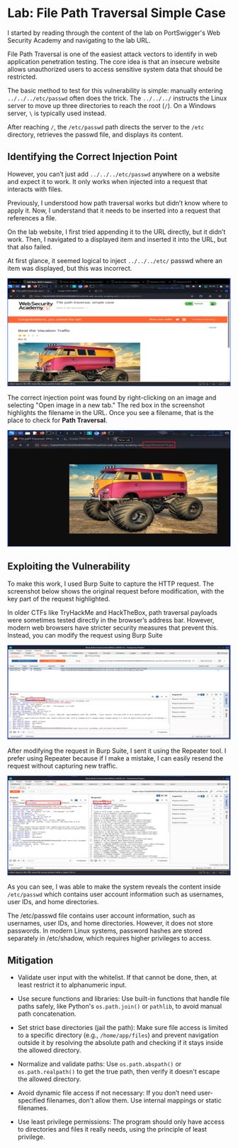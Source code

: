 # Lab: File Path Traversal Simple Case

I started by reading through the content of the lab on PortSwigger's Web Security Academy and navigating to the lab URL.

File Path Traversal is one of the easiest attack vectors to identify in web application penetration testing. The core idea is that an insecure website allows unauthorized users to access sensitive system data that should be restricted.

The basic method to test for this vulnerability is simple: manually entering `../../../etc/passwd` often does the trick. The `../../../` instructs the Linux server to move up three directories to reach the root (`/`). On a Windows server, `\` is typically used instead.

After reaching `/`, the `/etc/passwd` path directs the server to the `/etc` directory, retrieves the passwd file, and displays its content.

## Identifying the Correct Injection Point

However, you can’t just add `../../../etc/passwd` anywhere on a website and expect it to work. It only works when injected into a request that interacts with files.

Previously, I understood how path traversal works but didn’t know where to apply it. Now, I understand that it needs to be inserted into a request that references a file.

On the lab website, I first tried appending it to the URL directly, but it didn’t work. Then, I navigated to a displayed item and inserted it into the URL, but that also failed.

At first glance, it seemed logical to inject `../../../etc/` passwd where an item was displayed, but this was incorrect.

![incorrectPlaceToCheck](Images/PortSwiggerFileTransversal-1.png)

The correct injection point was found by right-clicking on an image and selecting "Open image in a new tab." The red box in the screenshot highlights the filename in the URL. Once you see a filename, that is the place to check for **Path Traversal**.

![correctPlaceToCheck](Images/PortSwiggerFileTransversal-2.png)

## Exploiting the Vulnerability

To make this work, I used Burp Suite to capture the HTTP request. The screenshot below shows the original request before modification, with the key part of the request highlighted.

In older CTFs like TryHackMe and HackTheBox, path traversal payloads were sometimes tested directly in the browser’s address bar. However, modern web browsers have stricter security measures that prevent this. Instead, you can modify the request using Burp Suite

![unmodifiedRequestInBurp](Images/PortSwiggerFileTransversal-3.png)

After modifying the request in Burp Suite, I sent it using the Repeater tool. I prefer using Repeater because if I make a mistake, I can easily resend the request without capturing new traffic.

![success](Images/PortSwiggerFileTransversal-4.png)

As you can see, I was able to make the system reveals the content inside `/etc/passwd` which contains user account information such as usernames, user IDs, and home directories.

The /etc/passwd file contains user account information, such as usernames, user IDs, and home directories. However, it does not store passwords. In modern Linux systems, password hashes are stored separately in /etc/shadow, which requires higher privileges to access.

## Mitigation

+ Validate user input with the whitelist. If that cannot be done, then, at least restrict it to alphanumeric input.

+ Use secure functions and libraries: Use built-in functions that handle file paths safely, like Python's `os.path.join()` or `pathlib`, to avoid manual path concatenation.

+ Set strict base directories (jail the path): Make sure file access is limited to a specific directory (e.g., `/home/app/files`) and prevent navigation outside it by resolving the absolute path and checking if it stays inside the allowed directory.

+ Normalize and validate paths: Use `os.path.abspath()` or `os.path.realpath()` to get the true path, then verify it doesn't escape the allowed directory.

+ Avoid dynamic file access if not necessary: If you don’t need user-specified filenames, don't allow them. Use internal mappings or static filenames.

+ Use least privilege permissions: The program should only have access to directories and files it really needs, using the principle of least privilege.
